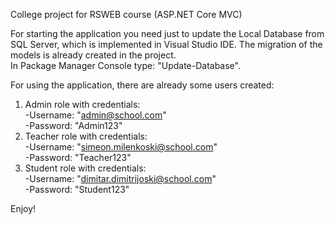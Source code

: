 College project for RSWEB course (ASP.NET Core MVC)

For starting the application you need just to update the Local Database from SQL Server, which is implemented in Visual Studio IDE. The migration of the models is already created in the project.<br>
In Package Manager Console type: "Update-Database".

For using the application, there are already some users created: <br>
1. Admin role with credentials:<br>
  -Username: "admin@school.com"<br>
  -Password: "Admin123"<br>
2. Teacher role with credentials:<br>
  -Username: "simeon.milenkoski@school.com"<br>
  -Password: "Teacher123"<br>
3. Student role with credentials:<br>
  -Username: "dimitar.dimitrijoski@school.com"<br>
  -Password: "Student123"<br>

Enjoy!
